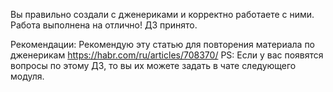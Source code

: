 Вы правильно создали с дженериками и корректно работаете с ними. Работа выполнена на отлично!
ДЗ принято.

Рекомендации:
​Рекомендую эту статью для повторения материала по дженерикам
https://habr.com/ru/articles/708370/
PS: Если у вас появятся вопросы по этому ДЗ, то вы их можете задать в чате следующего модуля.
